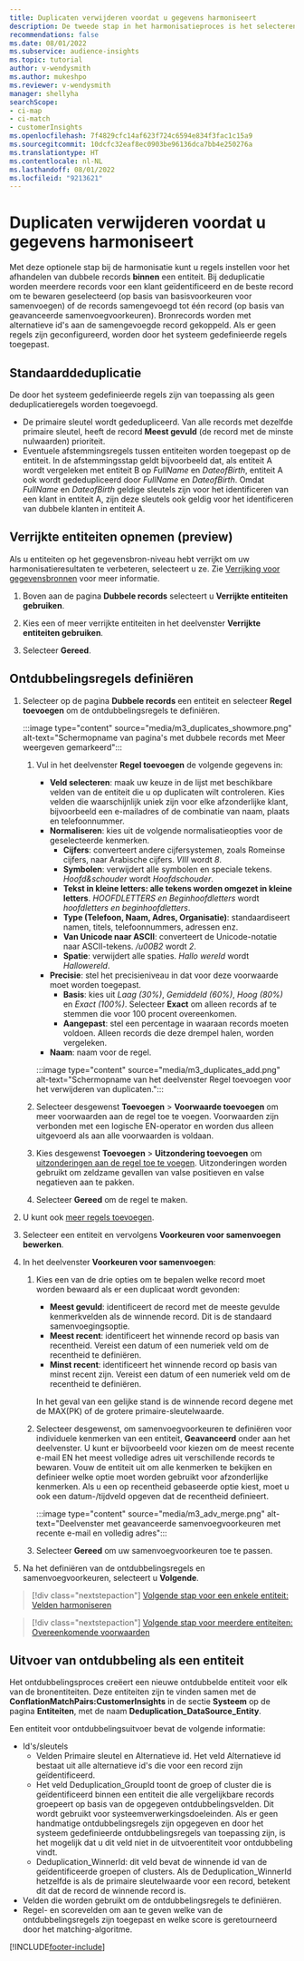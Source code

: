 ```yaml
---
title: Duplicaten verwijderen voordat u gegevens harmoniseert
description: De tweede stap in het harmonisatieproces is het selecteren van de record die moet worden bewaard als er duplicaten worden gevonden.
recommendations: false
ms.date: 08/01/2022
ms.subservice: audience-insights
ms.topic: tutorial
author: v-wendysmith
ms.author: mukeshpo
ms.reviewer: v-wendysmith
manager: shellyha
searchScope:
- ci-map
- ci-match
- customerInsights
ms.openlocfilehash: 7f4829cfc14af623f724c6594e834f3fac1c15a9
ms.sourcegitcommit: 10dcfc32eaf8ec0903be96136dca7bb4e250276a
ms.translationtype: HT
ms.contentlocale: nl-NL
ms.lasthandoff: 08/01/2022
ms.locfileid: "9213621"
---
```

# <a name="remove-duplicates-before-unifying-data"></a>Duplicaten verwijderen voordat u gegevens harmoniseert

Met deze optionele stap bij de harmonisatie kunt u regels instellen voor het afhandelen van dubbele records **binnen** een entiteit. Bij deduplicatie worden meerdere records voor een klant geïdentificeerd en de beste record om te bewaren geselecteerd (op basis van basisvoorkeuren voor samenvoegen) of de records samengevoegd tot één record (op basis van geavanceerde samenvoegvoorkeuren). Bronrecords worden met alternatieve id's aan de samengevoegde record gekoppeld. Als er geen regels zijn geconfigureerd, worden door het systeem gedefinieerde regels toegepast.

## <a name="default-deduplication"></a>Standaarddeduplicatie

De door het systeem gedefinieerde regels zijn van toepassing als geen deduplicatieregels worden toegevoegd.

- De primaire sleutel wordt gededupliceerd.
  Van alle records met dezelfde primaire sleutel, heeft de record **Meest gevuld** (de record met de minste nulwaarden) prioriteit.
- Eventuele afstemmingsregels tussen entiteiten worden toegepast op de entiteit.
  In de afstemmingsstap geldt bijvoorbeeld dat, als entiteit A wordt vergeleken met entiteit B op *FullName* en *DateofBirth*, entiteit A ook wordt gededupliceerd door *FullName* en *DateofBirth*. Omdat *FullName* en *DateofBirth* geldige sleutels zijn voor het identificeren van een klant in entiteit A, zijn deze sleutels ook geldig voor het identificeren van dubbele klanten in entiteit A.

## <a name="include-enriched-entities-preview"></a>Verrijkte entiteiten opnemen (preview)

Als u entiteiten op het gegevensbron-niveau hebt verrijkt om uw harmonisatieresultaten te verbeteren, selecteert u ze. Zie [Verrijking voor gegevensbronnen](data-sources-enrichment.md) voor meer informatie.

1. Boven aan de pagina **Dubbele records** selecteert u **Verrijkte entiteiten gebruiken**.

1. Kies een of meer verrijkte entiteiten in het deelvenster **Verrijkte entiteiten gebruiken**.

1. Selecteer **Gereed**.

## <a name="define-deduplication-rules"></a>Ontdubbelingsregels definiëren

1. Selecteer op de pagina **Dubbele records** een entiteit en selecteer **Regel toevoegen** om de ontdubbelingsregels te definiëren.

   :::image type="content" source="media/m3_duplicates_showmore.png" alt-text="Schermopname van pagina's met dubbele records met Meer weergeven gemarkeerd":::

   1. Vul in het deelvenster **Regel toevoegen** de volgende gegevens in:
      - **Veld selecteren**: maak uw keuze in de lijst met beschikbare velden van de entiteit die u op duplicaten wilt controleren. Kies velden die waarschijnlijk uniek zijn voor elke afzonderlijke klant, bijvoorbeeld een e-mailadres of de combinatie van naam, plaats en telefoonnummer.
      - **Normaliseren**: kies uit de volgende normalisatieopties voor de geselecteerde kenmerken.
        - **Cijfers**: converteert andere cijfersystemen, zoals Romeinse cijfers, naar Arabische cijfers. *VIII* wordt *8*.
        - **Symbolen**: verwijdert alle symbolen en speciale tekens. *Hoofd&schouder* wordt *Hoofdschouder*​.
        - **Tekst in kleine letters: alle tekens worden omgezet in kleine letters**. *HOOFDLETTERS en Beginhoofdletters* wordt *hoofdletters en beginhoofdletters*​.
        - **Type (Telefoon, Naam, Adres, Organisatie)**: standaardiseert namen, titels, telefoonnummers, adressen enz.
        - **Van Unicode naar ASCII**: converteert de Unicode-notatie naar ASCII-tekens. */u00B2* wordt *2*.
        - **Spatie**: verwijdert alle spaties. *Hallo   wereld* wordt *Hallowereld*.
      - **Precisie**: stel het precisieniveau in dat voor deze voorwaarde moet worden toegepast.
        - **Basis**: kies uit *Laag (30%)*, *Gemiddeld (60%)*, *Hoog (80%)* en *Exact (100%)*. Selecteer **Exact** om alleen records af te stemmen die voor 100 procent overeenkomen.
        - **Aangepast**: stel een percentage in waaraan records moeten voldoen. Alleen records die deze drempel halen, worden vergeleken.
      - **Naam**: naam voor de regel.

      :::image type="content" source="media/m3_duplicates_add.png" alt-text="Schermopname van het deelvenster Regel toevoegen voor het verwijderen van duplicaten.":::

   1. Selecteer desgewenst **Toevoegen** > **Voorwaarde toevoegen** om meer voorwaarden aan de regel toe te voegen. Voorwaarden zijn verbonden met een logische EN-operator en worden dus alleen uitgevoerd als aan alle voorwaarden is voldaan.

   1. Kies desgewenst **Toevoegen** > **Uitzondering toevoegen** om [uitzonderingen aan de regel toe te voegen](match-entities.md#add-exceptions-to-a-rule). Uitzonderingen worden gebruikt om zeldzame gevallen van valse positieven en valse negatieven aan te pakken.

   1. Selecteer **Gereed** om de regel te maken.

1. U kunt ook [meer regels toevoegen](#define-deduplication-rules)​.

1. Selecteer een entiteit en vervolgens **Voorkeuren voor samenvoegen bewerken**.

1. In het deelvenster **Voorkeuren voor samenvoegen**:
   1. Kies een van de drie opties om te bepalen welke record moet worden bewaard als er een duplicaat wordt gevonden:
      - **Meest gevuld**: identificeert de record met de meeste gevulde kenmerkvelden als de winnende record. Dit is de standaard samenvoegingsoptie.
      - **Meest recent**: identificeert het winnende record op basis van recentheid. Vereist een datum of een numeriek veld om de recentheid te definiëren.
      - **Minst recent**: identificeert het winnende record op basis van minst recent zijn. Vereist een datum of een numeriek veld om de recentheid te definiëren.
      
      In het geval van een gelijke stand is de winnende record degene met de MAX(PK) of de grotere primaire-sleutelwaarde.
      
   1. Selecteer desgewenst, om samenvoegvoorkeuren te definiëren voor individuele kenmerken van een entiteit, **Geavanceerd** onder aan het deelvenster. U kunt er bijvoorbeeld voor kiezen om de meest recente e-mail EN het meest volledige adres uit verschillende records te bewaren. Vouw de entiteit uit om alle kenmerken te bekijken en definieer welke optie moet worden gebruikt voor afzonderlijke kenmerken. Als u een op recentheid gebaseerde optie kiest, moet u ook een datum-/tijdveld opgeven dat de recentheid definieert.

      :::image type="content" source="media/m3_adv_merge.png" alt-text="Deelvenster met geavanceerde samenvoegvoorkeuren met recente e-mail en volledig adres":::

   1. Selecteer **Gereed** om uw samenvoegvoorkeuren toe te passen.

1. Na het definiëren van de ontdubbelingsregels en samenvoegvoorkeuren, selecteert u **Volgende**.
  
> [!div class="nextstepaction"]
> [Volgende stap voor een enkele entiteit: Velden harmoniseren](merge-entities.md)

> [!div class="nextstepaction"]
> [Volgende stap voor meerdere entiteiten: Overeenkomende voorwaarden](match-entities.md)

## <a name="deduplication-output-as-an-entity"></a>Uitvoer van ontdubbeling als een entiteit

Het ontdubbelingsproces creëert een nieuwe ontdubbelde entiteit voor elk van de bronentiteiten. Deze entiteiten zijn te vinden samen met de **ConflationMatchPairs:CustomerInsights** in de sectie **Systeem** op de pagina **Entiteiten**, met de naam **Deduplication_DataSource_Entity**.

Een entiteit voor ontdubbelingsuitvoer bevat de volgende informatie:

- Id's/sleutels
  - Velden Primaire sleutel en Alternatieve id. Het veld Alternatieve id bestaat uit alle alternatieve id's die voor een record zijn geïdentificeerd.
  - Het veld Deduplication_GroupId toont de groep of cluster die is geïdentificeerd binnen een entiteit die alle vergelijkbare records groepeert op basis van de opgegeven ontdubbelingsvelden. Dit wordt gebruikt voor systeemverwerkingsdoeleinden. Als er geen handmatige ontdubbelingsregels zijn opgegeven en door het systeem gedefinieerde ontdubbelingsregels van toepassing zijn, is het mogelijk dat u dit veld niet in de uitvoerentiteit voor ontdubbeling vindt.
  - Deduplication_WinnerId: dit veld bevat de winnende id van de geïdentificeerde groepen of clusters. Als de Deduplication_WinnerId hetzelfde is als de primaire sleutelwaarde voor een record, betekent dit dat de record de winnende record is.
- Velden die worden gebruikt om de ontdubbelingsregels te definiëren.
- Regel- en scorevelden om aan te geven welke van de ontdubbelingsregels zijn toegepast en welke score is geretourneerd door het matching-algoritme.

[!INCLUDE[footer-include](includes/footer-banner.md)]
